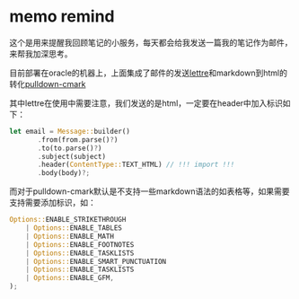 # memo remind
这个是用来提醒我回顾笔记的小服务，每天都会给我发送一篇我的笔记作为邮件，来帮我加深思考。

目前部署在oracle的机器上，上面集成了邮件的发送[lettre](https://crates.io/crates/lettre)和markdown到html的转化[pulldown-cmark](https://crates.io/crates/pulldown-cmark)

其中lettre在使用中需要注意，我们发送的是html，一定要在header中加入标识如下：
```rust
let email = Message::builder()
       .from(from.parse()?)
       .to(to.parse()?)
       .subject(subject)
       .header(ContentType::TEXT_HTML) // !!! import !!!
       .body(body)?;
```

而对于pulldown-cmark默认是不支持一些markdown语法的如表格等，如果需要支持需要添加标识，如：
```rust
Options::ENABLE_STRIKETHROUGH
    | Options::ENABLE_TABLES
    | Options::ENABLE_MATH
    | Options::ENABLE_FOOTNOTES
    | Options::ENABLE_TASKLISTS
    | Options::ENABLE_SMART_PUNCTUATION
    | Options::ENABLE_TASKLISTS
    | Options::ENABLE_GFM,
);
```